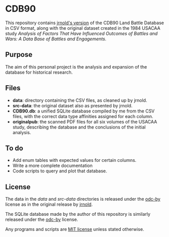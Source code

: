 # CDB90

This repository contains [jrnold's version](https://github.com/jrnold/CDB90) of the CDB90 Land Battle Database in CSV format, along with the original dataset created in the 1984 USACAA study *Analysis of Factors That Have Influenced Outcomes of Battles and Wars: A Data Base of Battles and Engagements*.

## Purpose

The aim of this personal project is the analysis and expansion of the database for historical research.

## Files

* **data**: directory containing the CSV files, as cleaned up by jrnold.
* **src-data**: the original dataset also as presented by jrnold.
* **CDB90.db**: a unified SQLite database compiled by me from the CSV files, with the correct data type affinities assigned for each column.
* **originalpub**: the scanned PDF files for all six volumes of the USACAA study, describing the database and the conclusions of the initial analysis.

## To do

* Add enum tables with expected values for certain columns.
* Write a more complete documentation
* Code scripts to query and plot that database.

## License

The data in the *data* and *src-data* directories is released under the [odc-by](https://opendatacommons.org/licenses/by/) license as in the original release by [jrnold](https://github.com/jrnold/CDB90).

The SQLite database made by the author of this repository is similarly released under the [odc-by](https://opendatacommons.org/licenses/by/) license.

Any programs and scripts are [MIT license](https://opensource.org/licenses/MIT) unless stated otherwise.
